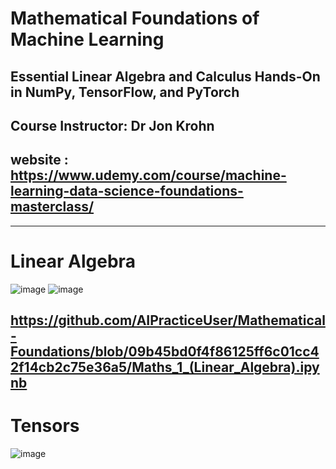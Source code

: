 # Mathematical Foundations of Machine Learning
## Essential Linear Algebra and Calculus Hands-On in NumPy, TensorFlow, and PyTorch
## Course Instructor: Dr Jon Krohn
## website : https://www.udemy.com/course/machine-learning-data-science-foundations-masterclass/

--------------------------------------------------------
# Linear Algebra
![image](https://user-images.githubusercontent.com/100339175/217941391-052f4bac-5f0b-4329-a7e1-1329c3b6450c.png)
![image](https://user-images.githubusercontent.com/100339175/217941516-5030145b-f7e2-4ee7-82c0-63e877873eca.png)

https://github.com/AIPracticeUser/Mathematical-Foundations/blob/09b45bd0f4f86125ff6c01cc42f14cb2c75e36a5/Maths_1_(Linear_Algebra).ipynb
--------------------------------------------------------

# Tensors
![image](https://user-images.githubusercontent.com/100339175/217940322-937024fa-d00b-461f-9cd9-6e9cda6dbaa6.png)

